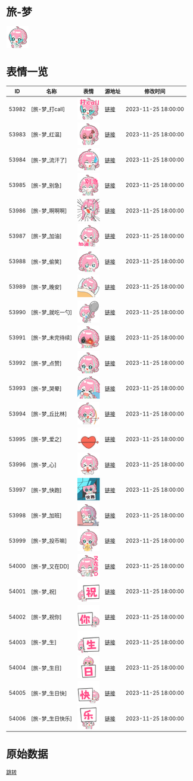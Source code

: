 # 旅-梦

<img src="./cover.png" height="60" alt="cover" />

# 表情一览

|ID|名称|表情|源地址|修改时间|
|----|----|----|----|----|
|53982|[旅-梦_打call]|<img src="./pic/053982_%5B旅-梦_打call%5D.png" height="60" alt="打call"/>|[链接](https://i0.hdslb.com/bfs/garb/5bba778d8f9842e0a3cccd1d2bc5f0538af64e6e.png)|2023-11-25 18:00:00|
|53983|[旅-梦_红温]|<img src="./pic/053983_%5B旅-梦_红温%5D.png" height="60" alt="红温"/>|[链接](https://i0.hdslb.com/bfs/garb/427b64257fcf264b8d2fe64dc985cdb6ba70f199.png)|2023-11-25 18:00:00|
|53984|[旅-梦_流汗了]|<img src="./pic/053984_%5B旅-梦_流汗了%5D.png" height="60" alt="流汗了"/>|[链接](https://i0.hdslb.com/bfs/garb/aba21bfc58ddaaf6f06128418e334fab641f36a9.png)|2023-11-25 18:00:00|
|53985|[旅-梦_别急]|<img src="./pic/053985_%5B旅-梦_别急%5D.png" height="60" alt="别急"/>|[链接](https://i0.hdslb.com/bfs/garb/1ad084cb6b6504205fcef1bebfc2ee1650cee8a6.png)|2023-11-25 18:00:00|
|53986|[旅-梦_啊啊啊]|<img src="./pic/053986_%5B旅-梦_啊啊啊%5D.png" height="60" alt="啊啊啊"/>|[链接](https://i0.hdslb.com/bfs/garb/04bdec4f317e7d4b9128da2513766f5a484a16f6.png)|2023-11-25 18:00:00|
|53987|[旅-梦_加油]|<img src="./pic/053987_%5B旅-梦_加油%5D.png" height="60" alt="加油"/>|[链接](https://i0.hdslb.com/bfs/garb/fc65e6818ee6faf1d184cb4a29f1fbafa9a513a1.png)|2023-11-25 18:00:00|
|53988|[旅-梦_偷笑]|<img src="./pic/053988_%5B旅-梦_偷笑%5D.png" height="60" alt="偷笑"/>|[链接](https://i0.hdslb.com/bfs/garb/3901f7dc4e9792cbe5d24f8884dfb03b4058a356.png)|2023-11-25 18:00:00|
|53989|[旅-梦_晚安]|<img src="./pic/053989_%5B旅-梦_晚安%5D.png" height="60" alt="晚安"/>|[链接](https://i0.hdslb.com/bfs/garb/175ed735b8921dacfffdf613a656af81d5919d75.png)|2023-11-25 18:00:00|
|53990|[旅-梦_就吃一勺]|<img src="./pic/053990_%5B旅-梦_就吃一勺%5D.png" height="60" alt="就吃一勺"/>|[链接](https://i0.hdslb.com/bfs/garb/d1e11ed05a304da4af97886b83f3c68206a84f30.png)|2023-11-25 18:00:00|
|53991|[旅-梦_未完待续]|<img src="./pic/053991_%5B旅-梦_未完待续%5D.png" height="60" alt="未完待续"/>|[链接](https://i0.hdslb.com/bfs/garb/6923822e7bec6baa07ed73603fc3b8acbd41a121.png)|2023-11-25 18:00:00|
|53992|[旅-梦_点赞]|<img src="./pic/053992_%5B旅-梦_点赞%5D.png" height="60" alt="点赞"/>|[链接](https://i0.hdslb.com/bfs/garb/15481ce390f9bc43d6f2065d340e32ab537dfdbc.png)|2023-11-25 18:00:00|
|53993|[旅-梦_哭晕]|<img src="./pic/053993_%5B旅-梦_哭晕%5D.png" height="60" alt="哭晕"/>|[链接](https://i0.hdslb.com/bfs/garb/62ea780975c7225edf705121c133d303a65934e9.png)|2023-11-25 18:00:00|
|53994|[旅-梦_丘比林]|<img src="./pic/053994_%5B旅-梦_丘比林%5D.png" height="60" alt="丘比林"/>|[链接](https://i0.hdslb.com/bfs/garb/b35e6e7cdfd5ce3429b47fdfce5d11e71c0dbf7f.png)|2023-11-25 18:00:00|
|53995|[旅-梦_爱之]|<img src="./pic/053995_%5B旅-梦_爱之%5D.png" height="60" alt="爱之"/>|[链接](https://i0.hdslb.com/bfs/garb/53069fd27a3e5d49cd9dae17551cb50f923fa242.png)|2023-11-25 18:00:00|
|53996|[旅-梦_心]|<img src="./pic/053996_%5B旅-梦_心%5D.png" height="60" alt="心"/>|[链接](https://i0.hdslb.com/bfs/garb/c9da3cb97736f27dd829678d5047e8e31f44d311.png)|2023-11-25 18:00:00|
|53997|[旅-梦_快跑]|<img src="./pic/053997_%5B旅-梦_快跑%5D.png" height="60" alt="快跑"/>|[链接](https://i0.hdslb.com/bfs/garb/30ff06f33d2a75ba6b4032b95376115ba3f2f368.png)|2023-11-25 18:00:00|
|53998|[旅-梦_加班]|<img src="./pic/053998_%5B旅-梦_加班%5D.png" height="60" alt="加班"/>|[链接](https://i0.hdslb.com/bfs/garb/4903f007d2fb98b83806bb1526a9766e7c8c0420.png)|2023-11-25 18:00:00|
|53999|[旅-梦_投币嘛]|<img src="./pic/053999_%5B旅-梦_投币嘛%5D.png" height="60" alt="投币嘛"/>|[链接](https://i0.hdslb.com/bfs/garb/40702d97c8ea62d98adebe0e930bddb3a513f627.png)|2023-11-25 18:00:00|
|54000|[旅-梦_又在DD]|<img src="./pic/054000_%5B旅-梦_又在DD%5D.png" height="60" alt="又在DD"/>|[链接](https://i0.hdslb.com/bfs/garb/c0202532401b1835529a54393589019edfdf334b.png)|2023-11-25 18:00:00|
|54001|[旅-梦_祝]|<img src="./pic/054001_%5B旅-梦_祝%5D.png" height="60" alt="祝"/>|[链接](https://i0.hdslb.com/bfs/garb/cfb433400a1cec14aaaddc1aeec55434c0ad7008.png)|2023-11-25 18:00:00|
|54002|[旅-梦_祝你]|<img src="./pic/054002_%5B旅-梦_祝你%5D.png" height="60" alt="祝你"/>|[链接](https://i0.hdslb.com/bfs/garb/e81769ba7eed70865cefecc2e38d391c17f839a9.png)|2023-11-25 18:00:00|
|54003|[旅-梦_生]|<img src="./pic/054003_%5B旅-梦_生%5D.png" height="60" alt="生"/>|[链接](https://i0.hdslb.com/bfs/garb/50ae7d724f8eee8b7368afc490d78ee659fc9429.png)|2023-11-25 18:00:00|
|54004|[旅-梦_生日]|<img src="./pic/054004_%5B旅-梦_生日%5D.png" height="60" alt="生日"/>|[链接](https://i0.hdslb.com/bfs/garb/993f41c8da496c2350e0c6f9a644e522f6bfd769.png)|2023-11-25 18:00:00|
|54005|[旅-梦_生日快]|<img src="./pic/054005_%5B旅-梦_生日快%5D.png" height="60" alt="生日快"/>|[链接](https://i0.hdslb.com/bfs/garb/db1b7e8e2749295dc88f635b0fb86c39099fa7c9.png)|2023-11-25 18:00:00|
|54006|[旅-梦_生日快乐]|<img src="./pic/054006_%5B旅-梦_生日快乐%5D.png" height="60" alt="生日快乐"/>|[链接](https://i0.hdslb.com/bfs/garb/fcd106efc0a2b1cf096e2d36d7353c6d0d2e4484.png)|2023-11-25 18:00:00|

# 原始数据

[跳转](./raw.json)

